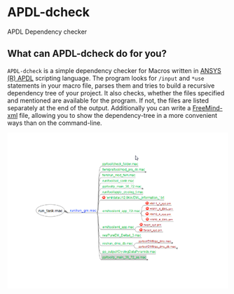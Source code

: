 # APDL-dcheck
APDL Dependency checker

## What can APDL-dcheck do for you?

`APDL-dcheck` is a simple dependency checker for Macros written in [ANSYS (R) APDL](http://ansys.com) scripting language. 
The program looks for `/input` and `*use` statements in your macro file, parses them and tries to build a recursive dependency tree of your project. 
It also checks, whether the files specified and mentioned are available for the program. If not, the files are listed separately at the end of the output.
Additionally you can write a [FreeMind-xml](http://freemind.sourceforge.net/wiki/index.php/Main_Page) file, allowing you to show the dependency-tree in a more convenient ways than on the command-line.

![Screenshot](https://github.com/Tatwaffe23mm/APDL-dcheck/blob/master/freemind-mindmap-screenshot.png "Screenshot of a mindmap")
